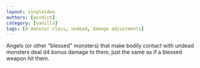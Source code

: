 ```yaml
---
layout: singleidea
authors: [aosdict]
category: [vanilla]
tags: [A monster class, undead, damage adjustments]
---
```

Angels (or other "blessed" monsters) that make bodily contact with undead monsters deal d4 bonus damage to them, just the same as if a blessed weapon hit them.
